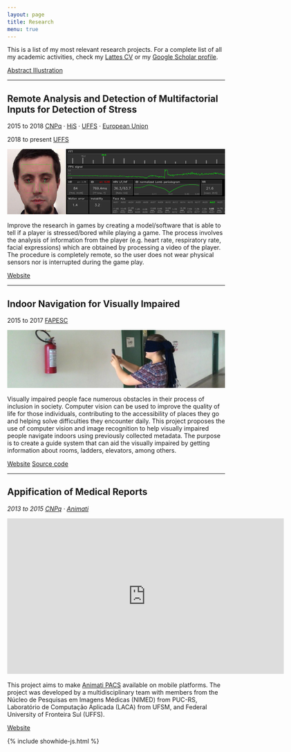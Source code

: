 ```yaml
---
layout: page
title: Research
menu: true
---
```


This is a list of my most relevant research projects. For a complete list of all my academic activities, check my [Lattes CV](http://lattes.cnpq.br/7744662926303212) or my [Google Scholar profile](https://scholar.google.se/citations?user=GOWYhzwAAAAJ&hl=en&oi=ao).

<div class="publications-nav">
    <a href="javascript:void(0);" data-sh-toggle=".description" data-sh-toggle-show=".a-on" data-sh-toggle-hide=".a-off">
        <i class="fa fa-toggle-on a-on"></i>
        <i class="fa fa-toggle-off a-off" style="display: none;"></i>
        Abstract
    </a>
    <a href="javascript:void(0);" data-sh-toggle=".illustration" data-sh-toggle-show=".i-on" data-sh-toggle-hide=".i-off">
        <i class="fa fa-toggle-on i-on"></i>
        <i class="fa fa-toggle-off i-off" style="display: none;"></i>
        Illustration
    </a>
</div>

<hr class="publications-nav-divider" />

<div class="item">
<h2><i class="fa fa-arrow-alt-circle-right"></i> Remote Analysis and Detection of Multifactorial Inputs for Detection of Stress</h2>
<p class="project-meta no-bottom"><i class="fa fa-calendar-alt" title="Date"></i> 2015 to 2018 <i class="fa fa-money-check-alt" title="Sponsorship"></i> <a href="" title="Conselho Nacional de Desenvolvimento Científico e Tecnológico">CNPq</a> &middot; <a href="https://his.se" title="University of Skövde">HiS</a> &middot; <a href="https://www.uffs.edu.br" title="Federal University of Fronteira Sul">UFFS</a> &middot; <a href="https://interreg-oks.eu/" title="EU Interreg ÖKS project Game Hub Scandinavia">European Union</a></p>
<p class="project-meta"><i class="fa fa-calendar-alt" title="Date"></i> 2018 to present <i class="fa fa-money-check-alt" title="Sponsorship"></i> <a href="https://www.uffs.edu.br" title="Federal University of Fronteira Sul">UFFS</a></p>
<a href="./readmind/"><img src="/public/img/readmind-hero.jpg" title="READMINDS" class="illustration"/></a>
<p class="description small">
Improve the research in games by creating a model/software that is able to tell if a player is stressed/bored while playing a game. The process involves the analysis of information from the player (e.g. heart rate, respiratory rate, facial expressions) which are obtained by processing a video of the player. The procedure is completely remote, so the user does not wear physical sensors nor is interrupted during the game play.
</p>
<p class="more">
    <a href="./readmind/" title="Website" target="_blank" class="btn"><i class="fa fa-external-link-alt"></i> Website</a>
</p>
</div>

---

<div class="item">
<h2><i class="fa fa-arrow-alt-circle-right"></i> Indoor Navigation for Visually Impaired</h2>
<p class="project-meta"><i class="fa fa-calendar-alt" title="Date"></i> 2015 to 2017 <i class="fa fa-money-check-alt" title="Sponsorship"></i> <a href="http://www.fapesc.sc.gov.br/" title="Fundação de Amparo à Pesquisa e Inovação do Estado de Santa Catarina">FAPESC</a></p>
<a href="https://inside-project.github.io/"><img src="/public/img/inside-project-hero.jpg" title="Inside Project"  class="illustration"/></a>

<p class="description small">
Visually impaired people face numerous obstacles in their process of inclusion in society. Computer vision can be used to improve the quality of life for those individuals, contributing to the accessibility of places they go and helping solve difficulties they encounter daily. This project proposes the use of computer vision and image recognition to help visually impaired people navigate indoors using previously collected metadata. The purpose is to create a guide system that can aid the visually impaired by getting information about rooms, ladders, elevators, among others.
</p>
<p class="more">
    <a href="https://inside-project.github.io" title="Website" target="_blank" class="btn"><i class="fa fa-external-link-alt"></i> Website</a>
    <a href="https://github.com/inside-project" title="Source code" target="_blank" class="btn"><i class="fa fa-code"></i> Source code</a>
</p>
</div>

---

<div class="item">
<h2><i class="fa fa-arrow-alt-circle-right"></i> Appification of Medical Reports</h2>
<p class="project-meta"><em><i class="fa fa-calendar-alt" title="Date"></i> 2013 to 2015 <i class="fa fa-money-check-alt" title="Sponsorship"></i> <a href="" title="Conselho Nacional de Desenvolvimento Científico e Tecnológico">CNPq</a> &middot; <a href="https://animati.com.br/" title="Animati Computação Aplicada à Saúde">Animati</a></em></p>
<iframe src="https://player.vimeo.com/video/176791435" width="640" height="360" frameborder="0" webkitallowfullscreen mozallowfullscreen allowfullscreen class="illustration"></iframe>

<p class="description small">
This project aims to make <a href="https://animati.com.br">Animati PACS</a> available on mobile platforms. The project was developed by a multidisciplinary team with members from the Núcleo de Pesquisas em Imagens Médicas (NIMED) from PUC-RS, Laboratório de Computação Aplicada (LACA) from UFSM, and Federal University of Fronteira Sul (UFFS).
</p>

<p class="more">
    <a href="https://animati.com.br/" title="Website" target="_blank" class="btn"><i class="fa fa-external-link-alt"></i> Website</a>
</p>
</div>

{% include showhide-js.html %}
